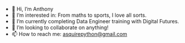- 👋 Hi, I’m Anthony
- 👀 I’m interested in: From maths to sports, I love all sorts.
- 🌱 I’m currently completing Data Engineer training with Digital Futures.
- 💞️ I’m looking to collaborate on anything!
- 📫 How to reach me: asquirepython@gmail.com

<!---
Squire-A/Squire-A is a ✨ special ✨ repository because its `README.md` (this file) appears on your GitHub profile.
You can click the Preview link to take a look at your changes.
--->
